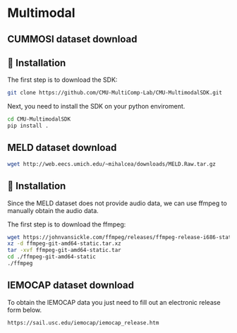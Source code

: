 # Multimodal

## CUMMOSI dataset download

## 🚀 Installation

The first step is to download the SDK:

```bash
git clone https://github.com/CMU-MultiComp-Lab/CMU-MultimodalSDK.git
```

Next, you need to install the SDK on your python enviroment.

```bash
cd CMU-MultimodalSDK
pip install .
```

## MELD dataset download

```bash
wget http://web.eecs.umich.edu/~mihalcea/downloads/MELD.Raw.tar.gz
```

## 🚀 Installation

Since the MELD dataset does not provide audio data, we can use ffmpeg to manually obtain the audio data.

The first step is to download the ffmpeg:
``` bash
wget https://johnvansickle.com/ffmpeg/releases/ffmpeg-release-i686-static.tar.xz
xz -d ffmpeg-git-amd64-static.tar.xz
tar -xvf ffmpeg-git-amd64-static.tar
cd ./ffmpeg-git-amd64-static
./ffmpeg
```


## IEMOCAP dataset download

To obtain the IEMOCAP data you just need to fill out an electronic release form below.

```bash
https://sail.usc.edu/iemocap/iemocap_release.htm
```
